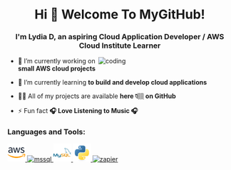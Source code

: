 <h1 align="center">Hi 👋 Welcome To MyGitHub!</h1>
<h3 align="center">I'm Lydia D, an aspiring Cloud Application Developer / AWS Cloud Institute Learner</h3>
<image align="right" alt="coding" width="300" src="https://encrypted-tbn0.gstatic.com/images?q=tbn:ANd9GcSGJx4WQLeRflcx5gTEbzETbmwTeiQCyKi7nA&s">

- 🔭 I’m currently working on **small AWS cloud projects**

- 🌱 I’m currently learning **to build and develop cloud applications**

- 👨‍💻 All of my projects are available **here 👇🏼 on GitHub**

- ⚡ Fun fact **🎧 Love Listening to Music 🎧**


<p align="left">
</p>

<h3 align="left">Languages and Tools:</h3>
<p align="left"> <a href="https://aws.amazon.com" target="_blank" rel="noreferrer"> <img src="https://raw.githubusercontent.com/devicons/devicon/master/icons/amazonwebservices/amazonwebservices-original-wordmark.svg" alt="aws" width="40" height="40"/> </a> <a href="https://www.microsoft.com/en-us/sql-server" target="_blank" rel="noreferrer"> <img src="https://www.svgrepo.com/show/303229/microsoft-sql-server-logo.svg" alt="mssql" width="40" height="40"/> </a> <a href="https://www.mysql.com/" target="_blank" rel="noreferrer"> <img src="https://raw.githubusercontent.com/devicons/devicon/master/icons/mysql/mysql-original-wordmark.svg" alt="mysql" width="40" height="40"/> </a> <a href="https://www.python.org" target="_blank" rel="noreferrer"> <img src="https://raw.githubusercontent.com/devicons/devicon/master/icons/python/python-original.svg" alt="python" width="40" height="40"/> </a> <a href="https://zapier.com" target="_blank" rel="noreferrer"> <img src="https://www.vectorlogo.zone/logos/zapier/zapier-icon.svg" alt="zapier" width="40" height="40"/> </a> </p>


<!---
lydiaonthedailyintech/lydiaonthedailyintech is a ✨ special ✨ repository because its `README.md` (this file) appears on your GitHub profile.
You can click the Preview link to take a look at your changes.
--->
